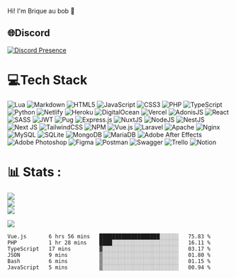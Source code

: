Hi! I'm Brique au bob 👋

## 🌐Discord
[![Discord Presence](https://lanyard.cnrad.dev/api/307531336388968458)](https://discord.com/users/307531336388968458) 

# 💻Tech Stack
![Lua](https://img.shields.io/badge/lua-%232C2D72.svg?style=flat&logo=lua&logoColor=white) ![Markdown](https://img.shields.io/badge/markdown-%23000000.svg?style=flat&logo=markdown&logoColor=white) ![HTML5](https://img.shields.io/badge/html5-%23E34F26.svg?style=flat&logo=html5&logoColor=white) ![JavaScript](https://img.shields.io/badge/javascript-%23323330.svg?style=flat&logo=javascript&logoColor=%23F7DF1E) ![CSS3](https://img.shields.io/badge/css3-%231572B6.svg?style=flat&logo=css3&logoColor=white) ![PHP](https://img.shields.io/badge/php-%23777BB4.svg?style=flat&logo=php&logoColor=white) ![TypeScript](https://img.shields.io/badge/typescript-%23007ACC.svg?style=flat&logo=typescript&logoColor=white) ![Python](https://img.shields.io/badge/python-3670A0?style=flat&logo=python&logoColor=ffdd54) ![Netlify](https://img.shields.io/badge/netlify-%23000000.svg?style=flat&logo=netlify&logoColor=#00C7B7) ![Heroku](https://img.shields.io/badge/heroku-%23430098.svg?style=flat&logo=heroku&logoColor=white) ![DigitalOcean](https://img.shields.io/badge/DigitalOcean-%230167ff.svg?style=flat&logo=digitalOcean&logoColor=white) ![Vercel](https://img.shields.io/badge/vercel-%23000000.svg?style=flat&logo=vercel&logoColor=white) ![AdonisJS](https://img.shields.io/badge/adonisjs-%23220052.svg?style=flat&logo=adonisjs&logoColor=white) ![React](https://img.shields.io/badge/react-%2320232a.svg?style=flat&logo=react&logoColor=%2361DAFB) ![SASS](https://img.shields.io/badge/SASS-hotpink.svg?style=flat&logo=SASS&logoColor=white) ![JWT](https://img.shields.io/badge/JWT-black?style=flat&logo=JSON%20web%20tokens) ![Pug](https://img.shields.io/badge/Pug-FFF?style=flat&logo=pug&logoColor=A86454) ![Express.js](https://img.shields.io/badge/express.js-%23404d59.svg?style=flat&logo=express&logoColor=%2361DAFB) ![NuxtJS](https://img.shields.io/badge/Nuxt-black?style=flat&logo=nuxt.js&logoColor=white) ![NodeJS](https://img.shields.io/badge/node.js-6DA55F?style=flat&logo=node.js&logoColor=white) ![NestJS](https://img.shields.io/badge/nestjs-%23E0234E.svg?style=flat&logo=nestjs&logoColor=white) ![Next JS](https://img.shields.io/badge/Next-black?style=flat&logo=next.js&logoColor=white) ![TailwindCSS](https://img.shields.io/badge/tailwindcss-%2338B2AC.svg?style=flat&logo=tailwind-css&logoColor=white) ![NPM](https://img.shields.io/badge/NPM-%23000000.svg?style=flat&logo=npm&logoColor=white) ![Vue.js](https://img.shields.io/badge/vuejs-%2335495e.svg?style=flat&logo=vuedotjs&logoColor=%234FC08D) ![Laravel](https://img.shields.io/badge/laravel-%23FF2D20.svg?style=flat&logo=laravel&logoColor=white) ![Apache](https://img.shields.io/badge/apache-%23D42029.svg?style=flat&logo=apache&logoColor=white) ![Nginx](https://img.shields.io/badge/nginx-%23009639.svg?style=flat&logo=nginx&logoColor=white) ![MySQL](https://img.shields.io/badge/mysql-%2300f.svg?style=flat&logo=mysql&logoColor=white) ![SQLite](https://img.shields.io/badge/sqlite-%2307405e.svg?style=flat&logo=sqlite&logoColor=white) ![MongoDB](https://img.shields.io/badge/MongoDB-%234ea94b.svg?style=flat&logo=mongodb&logoColor=white) ![MariaDB](https://img.shields.io/badge/MariaDB-003545?style=flat&logo=mariadb&logoColor=white) ![Adobe After Effects](https://img.shields.io/badge/Adobe%20After%20Effects-9999FF.svg?style=flat&logo=Adobe%20After%20Effects&logoColor=white) ![Adobe Photoshop](https://img.shields.io/badge/adobephotoshop-%2331A8FF.svg?style=flat&logo=adobephotoshop&logoColor=white) 	![Figma](https://img.shields.io/badge/figma-%23F24E1E.svg?style=flat&logo=figma&logoColor=white) ![Postman](https://img.shields.io/badge/Postman-FF6C37?style=flat&logo=postman&logoColor=white) ![Swagger](https://img.shields.io/badge/-Swagger-%23Clojure?style=flat&logo=swagger&logoColor=white) ![Trello](https://img.shields.io/badge/Trello-%23026AA7.svg?style=flat&logo=Trello&logoColor=white) ![Notion](https://img.shields.io/badge/Notion-%23000000.svg?style=flat&logo=notion&logoColor=white)
# 📊 Stats :
![](https://github-readme-stats.vercel.app/api?username=BriqueAuBob&theme=bear&hide_border=true&include_all_commits=false&count_private=true)<br/>
![](https://github-readme-streak-stats.herokuapp.com/?user=BriqueAuBob&theme=bear&hide_border=true)<br/>
![](https://github-readme-stats.vercel.app/api/top-langs/?username=BriqueAuBob&theme=bear&hide_border=true&include_all_commits=false&count_private=true&layout=compact)

![](https://komarev.com/ghpvc/?username=BriqueAuBob&label=Visitors+Count&color=brightgreen)

<!--START_SECTION:waka-->

```text
Vue.js       6 hrs 56 mins   ███████████████████░░░░░░   75.83 %
PHP          1 hr 28 mins    ████░░░░░░░░░░░░░░░░░░░░░   16.11 %
TypeScript   17 mins         ▓░░░░░░░░░░░░░░░░░░░░░░░░   03.17 %
JSON         9 mins          ▒░░░░░░░░░░░░░░░░░░░░░░░░   01.80 %
Bash         6 mins          ▒░░░░░░░░░░░░░░░░░░░░░░░░   01.15 %
JavaScript   5 mins          ▒░░░░░░░░░░░░░░░░░░░░░░░░   00.94 %
```

<!--END_SECTION:waka-->

<!--START_SECTION:readme-info-->
<!--END_SECTION:readme-info-->
